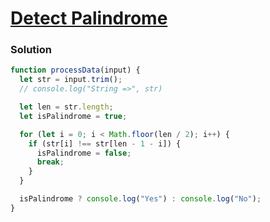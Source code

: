 # [Detect Palindrome](https://www.hackerrank.com/contests/cohort-3-module-2-2-1/challenges/detect-palindrome/submissions/code/1322872140)

### Solution

```javascript
function processData(input) {
  let str = input.trim();
  // console.log("String =>", str)

  let len = str.length;
  let isPalindrome = true;

  for (let i = 0; i < Math.floor(len / 2); i++) {
    if (str[i] !== str[len - 1 - i]) {
      isPalindrome = false;
      break;
    }
  }

  isPalindrome ? console.log("Yes") : console.log("No");
}
```
